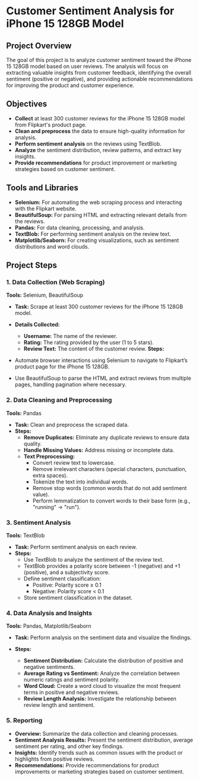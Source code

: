 # Customer Sentiment Analysis for iPhone 15 128GB Model
## Project Overview
The goal of this project is to analyze customer sentiment toward the iPhone 15 128GB model based on user reviews. The analysis will focus on extracting valuable insights from customer feedback, identifying the overall sentiment (positive or negative), and providing actionable recommendations for improving the product and customer experience.

## Objectives
- **Collect** at least 300 customer reviews for the iPhone 15 128GB model from Flipkart's product page.
- **Clean and preprocess** the data to ensure high-quality information for analysis.
- **Perform sentiment analysis** on the reviews using TextBlob.
- **Analyze** the sentiment distribution, review patterns, and extract key insights.
- **Provide recommendations** for product improvement or marketing strategies based on customer sentiment.
## Tools and Libraries
- **Selenium:** For automating the web scraping process and interacting with the Flipkart website.
- **BeautifulSoup:** For parsing HTML and extracting relevant details from the reviews.
- **Pandas:** For data cleaning, processing, and analysis.
- **TextBlob:** For performing sentiment analysis on the review text.
- **Matplotlib/Seaborn:** For creating visualizations, such as sentiment distributions and word clouds.
## Project Steps
### 1. Data Collection (Web Scraping)
**Tools:** Selenium, BeautifulSoup

- **Task:** Scrape at least 300 customer reviews for the iPhone 15 128GB model.
- **Details Collected:**
  - **Username:** The name of the reviewer.
  - **Rating:** The rating provided by the user (1 to 5 stars).
  - **Review Text:** The content of the customer review.
**Steps:**

- Automate browser interactions using Selenium to navigate to Flipkart’s product page for the iPhone 15 128GB.
- Use BeautifulSoup to parse the HTML and extract reviews from multiple pages, handling pagination where necessary.
### 2. Data Cleaning and Preprocessing
**Tools:** Pandas

- **Task:** Clean and preprocess the scraped data.
- **Steps:**
  - **Remove Duplicates:** Eliminate any duplicate reviews to ensure data quality.
  - **Handle Missing Values:** Address missing or incomplete data.
  - **Text Preprocessing:**
    - Convert review text to lowercase.
    - Remove irrelevant characters (special characters, punctuation, extra spaces).
    - Tokenize the text into individual words.
    - Remove stop words (common words that do not add sentiment value).
    - Perform lemmatization to convert words to their base form (e.g., "running" → "run").
### 3. Sentiment Analysis
**Tools:** TextBlob

- **Task:** Perform sentiment analysis on each review.
- **Steps:**
  - Use TextBlob to analyze the sentiment of the review text.
  - TextBlob provides a polarity score between -1 (negative) and +1 (positive), and a subjectivity score.
  - Define sentiment classification:
     - Positive: Polarity score ≥ 0.1
     - Negative: Polarity score < 0.1
  - Store sentiment classification in the dataset.
### 4. Data Analysis and Insights
**Tools:** Pandas, Matplotlib/Seaborn

- **Task:** Perform analysis on the sentiment data and visualize the findings.
- **Steps:**

  - **Sentiment Distribution:** Calculate the distribution of positive and negative sentiments.
  - **Average Rating vs Sentiment:** Analyze the correlation between numeric ratings and sentiment polarity.
  - **Word Cloud:** Create a word cloud to visualize the most frequent terms in positive and negative reviews.
  - **Review Length Analysis:** Investigate the relationship between review length and sentiment.
### 5. Reporting
- **Overview:** Summarize the data collection and cleaning processes.
- **Sentiment Analysis Results:** Present the sentiment distribution, average sentiment per rating, and other key findings.
- **Insights:** Identify trends such as common issues with the product or highlights from positive reviews.
- **Recommendations:** Provide recommendations for product improvements or marketing strategies based on customer sentiment.
